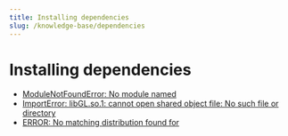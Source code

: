 ```yaml
---
title: Installing dependencies
slug: /knowledge-base/dependencies
---
```


# Installing dependencies

- [ModuleNotFoundError: No module named](/knowledge-base/dependencies/module-not-found-error)
- [ImportError: libGL.so.1: cannot open shared object file: No such file or directory](/knowledge-base/dependencies/libgl)
- [ERROR: No matching distribution found for](/knowledge-base/dependencies/no-matching-distribution)
